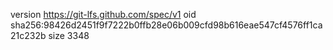 version https://git-lfs.github.com/spec/v1
oid sha256:98426d2451f9f7222b0ffb28e06b009cfd98b616eae547cf4576ff1ca21c232b
size 3348
